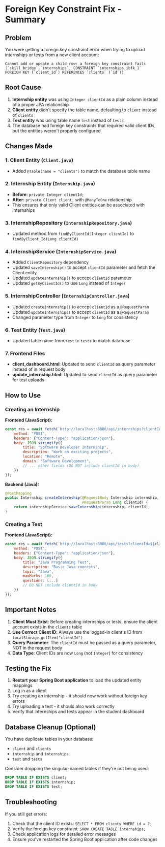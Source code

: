 # Foreign Key Constraint Fix - Summary

## Problem
You were getting a foreign key constraint error when trying to upload internships or tests from a new client account:
```
Cannot add or update a child row: a foreign key constraint fails 
(`skill_bridge`.`internships`, CONSTRAINT `internships_ibfk_1` 
FOREIGN KEY (`client_id`) REFERENCES `clients` (`id`))
```

## Root Cause
1. **Internship entity** was using `Integer clientId` as a plain column instead of a proper JPA relationship
2. **Client entity** didn't specify the table name, defaulting to `client` instead of `clients`
3. **Test entity** was using table name `test` instead of `tests`
4. The database had foreign key constraints that required valid client IDs, but the entities weren't properly configured

## Changes Made

### 1. Client Entity (`Client.java`)
- Added `@Table(name = "clients")` to match the database table name

### 2. Internship Entity (`Internship.java`)
- **Before:** `private Integer clientId;`
- **After:** `private Client client;` with `@ManyToOne` relationship
- This ensures that only valid Client entities can be associated with internships

### 3. InternshipRepository (`InternshipRepository.java`)
- Updated method from `findByClientId(Integer clientId)` to `findByClient_Id(Long clientId)`

### 4. InternshipService (`InternshipService.java`)
- Added `ClientRepository` dependency
- Updated `saveInternship()` to accept `clientId` parameter and fetch the Client entity
- Updated `updateInternship()` to accept `clientId` parameter
- Updated `getByClientId()` to use `Long` instead of `Integer`

### 5. InternshipController (`InternshipController.java`)
- Updated `createInternship()` to accept `clientId` as a `@RequestParam`
- Updated `updateInternship()` to accept `clientId` as a `@RequestParam`
- Changed parameter type from `Integer` to `Long` for consistency

### 6. Test Entity (`Test.java`)
- Updated table name from `test` to `tests` to match database

### 7. Frontend Files
- **client_dashboard.html**: Updated to send `clientId` as query parameter instead of in request body
- **update_internship.html**: Updated to send `clientId` as query parameter for test uploads

## How to Use

### Creating an Internship
**Frontend (JavaScript):**
```javascript
const res = await fetch(`http://localhost:8080/api/internships?clientId=${clientId}`, {
    method: "POST",
    headers: {"Content-Type": "application/json"},
    body: JSON.stringify({
        title: "Software Developer Internship",
        description: "Work on exciting projects",
        location: "Remote",
        domain: "Software Development",
        // ... other fields (DO NOT include clientId in body)
    })
});
```

**Backend (Java):**
```java
@PostMapping
public Internship createInternship(@RequestBody Internship internship, 
                                   @RequestParam Long clientId) {
    return internshipService.saveInternship(internship, clientId);
}
```

### Creating a Test
**Frontend (JavaScript):**
```javascript
const res = await fetch(`http://localhost:8080/api/tests?clientId=${clientId}`, {
    method: "POST",
    headers: {"Content-Type": "application/json"},
    body: JSON.stringify({
        title: "Java Programming Test",
        description: "Basic Java concepts",
        topic: "Java",
        maxMarks: 100,
        questions: [...]
        // DO NOT include clientId in body
    })
});
```

## Important Notes

1. **Client Must Exist**: Before creating internships or tests, ensure the client account exists in the `clients` table
2. **Use Correct Client ID**: Always use the logged-in client's ID from `localStorage.getItem("clientId")`
3. **Query Parameter**: The `clientId` must be passed as a query parameter, NOT in the request body
4. **Data Type**: Client IDs are now `Long` (not `Integer`) for consistency

## Testing the Fix

1. **Restart your Spring Boot application** to load the updated entity mappings
2. Log in as a client
3. Try creating an internship - it should now work without foreign key errors
4. Try uploading a test - it should also work correctly
5. Verify that internships and tests appear in the student dashboard

## Database Cleanup (Optional)

You have duplicate tables in your database:
- `client` and `clients`
- `internship` and `internships`
- `test` and `tests`

Consider dropping the singular-named tables if they're not being used:
```sql
DROP TABLE IF EXISTS client;
DROP TABLE IF EXISTS internship;
DROP TABLE IF EXISTS test;
```

## Troubleshooting

If you still get errors:
1. Check that the client ID exists: `SELECT * FROM clients WHERE id = ?;`
2. Verify the foreign key constraint: `SHOW CREATE TABLE internships;`
3. Check application logs for detailed error messages
4. Ensure you've restarted the Spring Boot application after code changes
